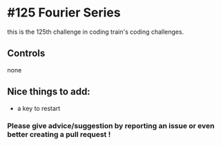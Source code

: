 # #125 Fourier Series

this is the 125th challenge in coding train's coding challenges.

## Controls

none

## Nice things to add: 

- a key to restart

### Please give advice/suggestion by reporting an issue or even better creating a pull request !